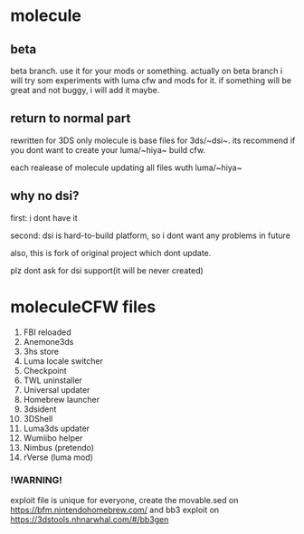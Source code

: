 # molecule
## beta
beta branch. use it for your mods or something. actually on beta branch i will try som experiments with luma cfw and mods for it. if something will be great and not buggy, i will add it maybe.

## return to normal part

rewritten for 3DS only
molecule is base files for 3ds/~dsi~. its recommend if you dont want to create your luma/~hiya~ build cfw.

each realease of molecule updating all files wuth luma/~hiya~
## why no dsi?
first: i dont have it

second: dsi is hard-to-build platform, so i dont want any problems in future

also, this is fork of original project which dont update.

plz dont ask for dsi support(it will be never created)

# moleculeCFW files

1. FBI reloaded
2. Anemone3ds
3. 3hs store
4. Luma locale switcher
5. Checkpoint
6. TWL uninstaller
7. Universal updater
8. Homebrew launcher
9. 3dsident
10. 3DShell
11. Luma3ds updater
13. Wumiibo helper
14. Nimbus (pretendo)
15. rVerse (luma mod)

### !WARNING!

exploit file is unique for everyone, create the movable.sed on https://bfm.nintendohomebrew.com/ and bb3 exploit on https://3dstools.nhnarwhal.com/#/bb3gen

